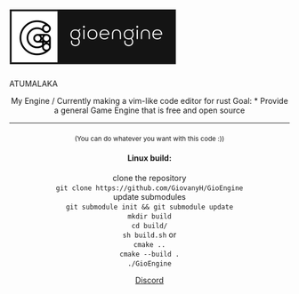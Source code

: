 ![Logo](https://github.com/GiovanyH/GioEngine/blob/main/Logo.png)  
=====
ATUMALAKA
<center>My Engine / Currently making a vim-like code editor for rust  
Goal:  
* Provide a general Game Engine that is free and open source

----

<sub>(You can do whatever you want with this code :))

#### Linux build:
clone the repository  
`git clone https://github.com/GiovanyH/GioEngine`  
update submodules  
`git submodule init && git submodule update`  
`mkdir build`  
`cd build/`  
`sh build.sh` or  
`cmake ..`  
`cmake --build .`  
`./GioEngine`  

[Discord](https://discord.gg/DQbDc58sJ6)
